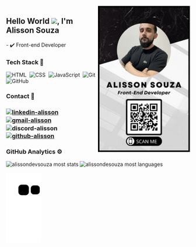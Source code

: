 <img align="right" height="400em" src="https://github.com/alissondevsouza/alissondevsouza/blob/main/Picture/Card.png"/>
<h2 align="left">Hello World <img src="https://raw.githubusercontent.com/kaueMarques/kaueMarques/master/hi.gif" height="30px">, I'm Alisson Souza</h2>
- ✔️ Front-end Developer

<h3>Tech Stack 🚀</h3>

![HTML](https://img.shields.io/badge/-HTML-05122A?style=flat&logo=HTML5)&nbsp;
![CSS](https://img.shields.io/badge/-CSS-05122A?style=flat&logo=CSS3&logoColor=1572B6)&nbsp;
![JavaScript](https://img.shields.io/badge/-JavaScript-05122A?style=flat&logo=javascript)&nbsp;
![Git](https://img.shields.io/badge/-Git-05122A?style=flat&logo=git)&nbsp;
![GitHub](https://img.shields.io/badge/-GitHub-05122A?style=flat&logo=github)&nbsp;

<h3>Contact 📧<h3>

<a href="https://www.linkedin.com/in/alisson-de-souza/" target="_blank">
  <img align="center" src="https://img.shields.io/badge/-alissondesouza-05122A?style=flat&logo=linkedin" alt="linkedin-alisson"/>
</a>
<a href="mailto:alissonrhuans@gmail.com" target="_blank">
  <img align="center" src="https://img.shields.io/badge/-GMAIL-05122A?style=flat&logo=gmail" alt="gmail-alisson"/>
</a>
<img align="center" src="https://img.shields.io/badge/-alissonrhuan7848-05122A?style=flat&logo=discord" alt="discord-alisson"/>
</a>
<a href="https://github.com/alissondevsouza" target="_blank">
  <img align="center" src="https://img.shields.io/badge/-alissondevsouza-05122A?style=flat&logo=github" alt="github-alisson"/>
</a>

<h3>GitHub Analytics ⚙️</h3>

<p align="left">
<img width="280em" src="https://github-readme-stats.vercel.app/api?username=alissondevsouza&show_icons=true&theme=vision-friendly-radical" alt="alissondevsouza most stats"/> 
<img width="280em" src="https://github-readme-stats.vercel.app/api/top-langs/?username=alissondevsouza&layout=compact&theme=vision-friendly-radical" alt="alissondesouza most languages"/>
</p>

![Snake animation](https://github.com/alissondevsouza/alissondevsouza/blob/output/github-contribution-grid-snake.svg)






